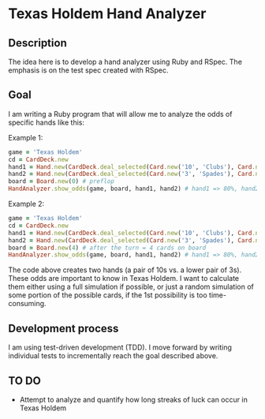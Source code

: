 # Texas Holdem Hand Analyzer

## Description
The idea here is to develop a hand analyzer using Ruby and RSpec. The emphasis is on the test spec created with RSpec.

## Goal
I am writing a Ruby program that will allow me to analyze the odds of specific hands like this:

Example 1:
```ruby
game = 'Texas Holdem'
cd = CardDeck.new
hand1 = Hand.new(CardDeck.deal_selected(Card.new('10', 'Clubs'), Card.new('10', 'Diamonds')))
hand2 = Hand.new(CardDeck.deal_selected(Card.new('3', 'Spades'), Card.new('3', 'Hearts')))
board = Board.new(0) # preflop
HandAnalyzer.show_odds(game, board, hand1, hand2) # hand1 => 80%, hand2 => 20%
```

Example 2:
```ruby
game = 'Texas Holdem'
cd = CardDeck.new
hand1 = Hand.new(CardDeck.deal_selected(Card.new('10', 'Clubs'), Card.new('10', 'Diamonds')))
hand2 = Hand.new(CardDeck.deal_selected(Card.new('3', 'Spades'), Card.new('3', 'Hearts')))
board = Board.new(4) # after the turn = 4 cards on board
HandAnalyzer.show_odds(game, board, hand1, hand2) # hand1 => 80%, hand2 => 20%
```

The code above creates two hands (a pair of 10s vs. a lower pair of 3s). These odds are important to know in Texas Holdem. I want to calculate them either using a full simulation if possible, or just a random simulation of some portion of the possible cards, if the 1st possibility is too time-consuming.

## Development process
I am using test-driven development (TDD). I move forward by writing individual tests to incrementally reach the goal described above.

## TO DO
- Attempt to analyze and quantify how long streaks of luck can occur in Texas Holdem
